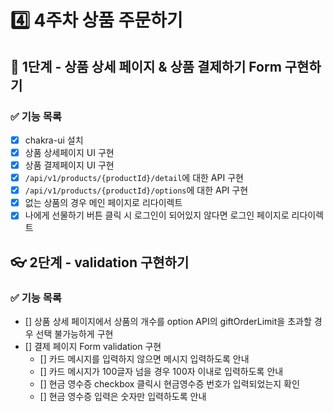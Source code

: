 # 4️⃣ 4주차 상품 주문하기
## 📡 1단계 - 상품 상세 페이지 & 상품 결제하기 Form 구현하기
### ✅ 기능 목록
- [x] chakra-ui 설치
- [x] 상품 상세페이지 UI 구현
- [x] 상품 결제페이지 UI 구현
- [x] `/api/v1/products/{productId}/detail`에 대한 API 구현
- [x] `/api/v1/products/{productId}/options`에 대한 API 구현
- [x] 없는 상품의 경우 메인 페이지로 리다이렉트
- [x] 나에게 선물하기 버튼 클릭 시 로그인이 되어있지 않다면 로그인 페이지로 리다이렉트

## 👓 2단계 - validation 구현하기
### ✅ 기능 목록
- [] 상품 상세 페이지에서 상품의 개수를 option API의 giftOrderLimit을 초과할 경우 선택 불가능하게 구현
- [] 결제 페이지 Form validation 구현
  - [] 카드 메시지를 입력하지 않으면 메시지 입력하도록 안내
  - [] 카드 메시지가 100글자 넘을 경우 100자 이내로 입력하도록 안내
  - [] 현금 영수증 checkbox 클릭시 현금영수증 번호가 입력되었는지 확인
  - [] 현금 영수증 입력은 숫자만 입력하도록 안내
